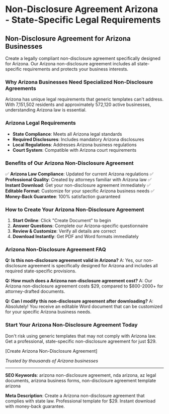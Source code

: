 # Non-Disclosure Agreement Arizona - State-Specific Legal Requirements

## Non-Disclosure Agreement for Arizona Businesses

Create a legally compliant non-disclosure agreement specifically designed for Arizona. Our Arizona non-disclosure agreement includes all state-specific requirements and protects your business interests.

### Why Arizona Businesses Need Specialized Non-Disclosure Agreements

Arizona has unique legal requirements that generic templates can't address. With 7,151,502 residents and approximately 572,120 active businesses, understanding Arizona law is essential.

### Arizona Legal Requirements

- **State Compliance**: Meets all Arizona legal standards
- **Required Disclosures**: Includes mandatory Arizona disclosures
- **Local Regulations**: Addresses Arizona business regulations
- **Court System**: Compatible with Arizona court requirements

### Benefits of Our Arizona Non-Disclosure Agreement

✅ **Arizona Law Compliance**: Updated for current Arizona regulations
✅ **Professional Quality**: Created by attorneys familiar with Arizona law
✅ **Instant Download**: Get your non-disclosure agreement immediately
✅ **Editable Format**: Customize for your specific Arizona business needs
✅ **Money-Back Guarantee**: 100% satisfaction guaranteed

### How to Create Your Arizona Non-Disclosure Agreement

1. **Start Online**: Click "Create Document" to begin
2. **Answer Questions**: Complete our Arizona-specific questionnaire
3. **Review & Customize**: Verify all details are correct
4. **Download Instantly**: Get PDF and Word formats immediately

### Arizona Non-Disclosure Agreement FAQ

**Q: Is this non-disclosure agreement valid in Arizona?**
A: Yes, our non-disclosure agreement is specifically designed for Arizona and includes all required state-specific provisions.

**Q: How much does a Arizona non-disclosure agreement cost?**
A: Our Arizona non-disclosure agreement costs $29, compared to $800-2000+ for attorney-drafted documents.

**Q: Can I modify this non-disclosure agreement after downloading?**
A: Absolutely! You receive an editable Word document that can be customized for your specific Arizona business needs.

### Start Your Arizona Non-Disclosure Agreement Today

Don't risk using generic templates that may not comply with Arizona law. Get a professional, state-specific non-disclosure agreement for just $29.

[Create Arizona Non-Disclosure Agreement]

_Trusted by thousands of Arizona businesses_

---

**SEO Keywords**: arizona non-disclosure agreement, nda arizona, az legal documents, arizona business forms, non-disclosure agreement template arizona

**Meta Description**: Create a Arizona non-disclosure agreement that complies with state law. Professional template for $29. Instant download with money-back guarantee.
